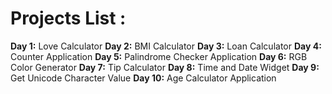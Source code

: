 # Projects List :

**Day 1:** Love Calculator
**Day 2:** BMI Calculator
**Day 3:** Loan Calculator
**Day 4:** Counter Application
**Day 5:** Palindrome Checker Application
**Day 6:** RGB Color Generator
**Day 7:** Tip Calculator
**Day 8:** Time and Date Widget
**Day 9:** Get Unicode Character Value
**Day 10:** Age Calculator Application